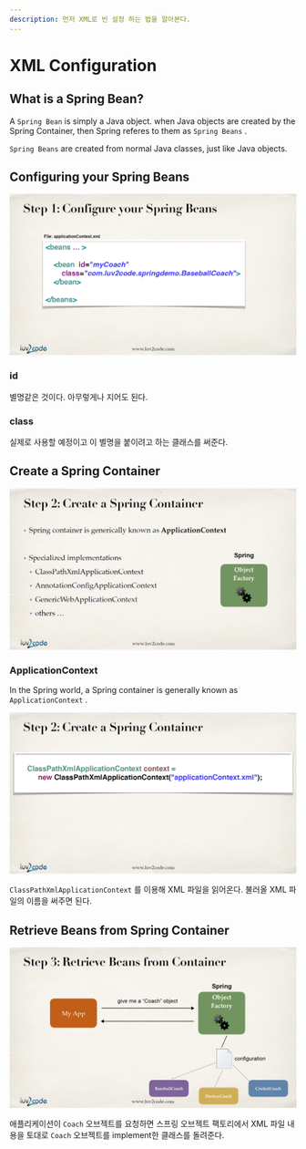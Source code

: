 ```yaml
---
description: 먼저 XML로 빈 설정 하는 법을 알아본다.
---
```


# XML Configuration

## What is a Spring Bean?

A `Spring Bean` is simply a Java object. when Java objects are created by the Spring Container, then Spring referes to them as `Spring Beans` .

`Spring Beans` are created from normal Java classes, just like Java objects.

## Configuring your Spring Beans

![](../../../.gitbook/assets/20200106164239.png)

### id

별명같은 것이다. 아무렇게나 지어도 된다. 

### class

실제로 사용할 예정이고 이 별명을 붙이려고 하는 클래스를 써준다.

## **Create a Spring Container**

![](../../../.gitbook/assets/20200106164249.png)

### **ApplicationContext**

In the Spring world, a Spring container is generally known as `ApplicationContext` .

![](../../../.gitbook/assets/20200106164301.png)

`ClassPathXmlApplicationContext` 를 이용해 XML 파일을 읽어온다. 불러올 XML 파일의 이름을 써주면 된다.

## **Retrieve Beans from Spring Container**

![](../../../.gitbook/assets/20200106164320.png)

애플리케이션이 `Coach` 오브젝트를 요청하면 스프링 오브젝트 팩토리에서 XML 파일 내용을 토대로 `Coach` 오브젝트를 implement한 클래스를 돌려준다.

